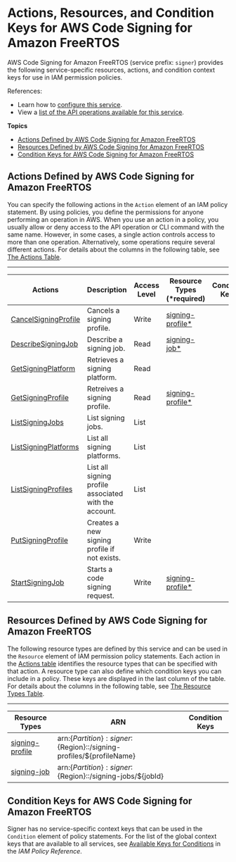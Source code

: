 # Actions, Resources, and Condition Keys for AWS Code Signing for Amazon FreeRTOS<a name="list_awscodesigningforamazonfreertos"></a>

AWS Code Signing for Amazon FreeRTOS \(service prefix: `signer`\) provides the following service\-specific resources, actions, and condition context keys for use in IAM permission policies\.

References:
+ Learn how to [configure this service](https://docs.aws.amazon.com/signer/latest/developerguide/Welcome.html)\.
+ View a [list of the API operations available for this service](https://docs.aws.amazon.com/signer/latest/api/)\.

**Topics**
+ [Actions Defined by AWS Code Signing for Amazon FreeRTOS](#awscodesigningforamazonfreertos-actions-as-permissions)
+ [Resources Defined by AWS Code Signing for Amazon FreeRTOS](#awscodesigningforamazonfreertos-resources-for-iam-policies)
+ [Condition Keys for AWS Code Signing for Amazon FreeRTOS](#awscodesigningforamazonfreertos-policy-keys)

## Actions Defined by AWS Code Signing for Amazon FreeRTOS<a name="awscodesigningforamazonfreertos-actions-as-permissions"></a>

You can specify the following actions in the `Action` element of an IAM policy statement\. By using policies, you define the permissions for anyone performing an operation in AWS\. When you use an action in a policy, you usually allow or deny access to the API operation or CLI command with the same name\. However, in some cases, a single action controls access to more than one operation\. Alternatively, some operations require several different actions\. For details about the columns in the following table, see [The Actions Table](reference_policies_actions-resources-contextkeys.md#actions_table)\.


****  

| Actions | Description | Access Level | Resource Types \(\*required\) | Condition Keys | Dependent Actions | 
| --- | --- | --- | --- | --- | --- | 
|   [ CancelSigningProfile ](https://docs.aws.amazon.com/signer/latest/api/API_CancelSigningProfile.html)  | Cancels a signing profile\. | Write |   [ signing\-profile\* ](#awscodesigningforamazonfreertos-signing-profile)   |  |  | 
|   [ DescribeSigningJob ](https://docs.aws.amazon.com/signer/latest/api/API_DescribeSigningJob.html)  | Describe a signing job\. | Read |   [ signing\-job\* ](#awscodesigningforamazonfreertos-signing-job)   |  |  | 
|   [ GetSigningPlatform ](https://docs.aws.amazon.com/signer/latest/api/API_GetSigningPlatform.html)  | Retrieves a signing platform\. | Read |  |  |  | 
|   [ GetSigningProfile ](https://docs.aws.amazon.com/signer/latest/api/API_GetSigningProfile.html)  | Retreives a signing profile\. | Read |   [ signing\-profile\* ](#awscodesigningforamazonfreertos-signing-profile)   |  |  | 
|   [ ListSigningJobs ](https://docs.aws.amazon.com/signer/latest/api/API_ListSigningJobs.html)  | List signing jobs\. | List |  |  |  | 
|   [ ListSigningPlatforms ](https://docs.aws.amazon.com/signer/latest/api/API_ListSigningPlatforms.html)  | List all signing platforms\. | List |  |  |  | 
|   [ ListSigningProfiles ](https://docs.aws.amazon.com/signer/latest/api/API_ListSigningProfiles.html)  | List all signing profile associated with the account\. | List |  |  |  | 
|   [ PutSigningProfile ](https://docs.aws.amazon.com/signer/latest/api/API_PutSigningProfile.html)  | Creates a new signing profile if not exists\. | Write |  |  |  | 
|   [ StartSigningJob ](https://docs.aws.amazon.com/signer/latest/api/API_StartSigningJob.html)  | Starts a code signing request\. | Write |   [ signing\-profile\* ](#awscodesigningforamazonfreertos-signing-profile)   |  |  | 

## Resources Defined by AWS Code Signing for Amazon FreeRTOS<a name="awscodesigningforamazonfreertos-resources-for-iam-policies"></a>

The following resource types are defined by this service and can be used in the `Resource` element of IAM permission policy statements\. Each action in the [Actions table](#awscodesigningforamazonfreertos-actions-as-permissions) identifies the resource types that can be specified with that action\. A resource type can also define which condition keys you can include in a policy\. These keys are displayed in the last column of the table\. For details about the columns in the following table, see [The Resource Types Table](reference_policies_actions-resources-contextkeys.md#resources_table)\.


****  

| Resource Types | ARN | Condition Keys | 
| --- | --- | --- | 
|   [ signing\-profile ](https://docs.aws.amazon.com/signer/latest/developerguide/Welcome.htmlpermissions.html)  |  arn:$\{Partition\}:signer:$\{Region\}::/signing\-profiles/$\{profileName\}  |  | 
|   [ signing\-job ](https://docs.aws.amazon.com/signer/latest/developerguide/Welcome.htmlpermissions.html)  |  arn:$\{Partition\}:signer:$\{Region\}::/signing\-jobs/$\{jobId\}  |  | 

## Condition Keys for AWS Code Signing for Amazon FreeRTOS<a name="awscodesigningforamazonfreertos-policy-keys"></a>

Signer has no service\-specific context keys that can be used in the `Condition` element of policy statements\. For the list of the global context keys that are available to all services, see [Available Keys for Conditions](reference_policies_condition-keys.html#AvailableKeys) in the *IAM Policy Reference*\.